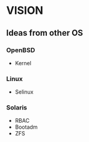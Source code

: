 # VISION

## Ideas from other OS

### OpenBSD

* Kernel

### Linux

* Selinux

### Solaris

* RBAC
* Bootadm
* ZFS
